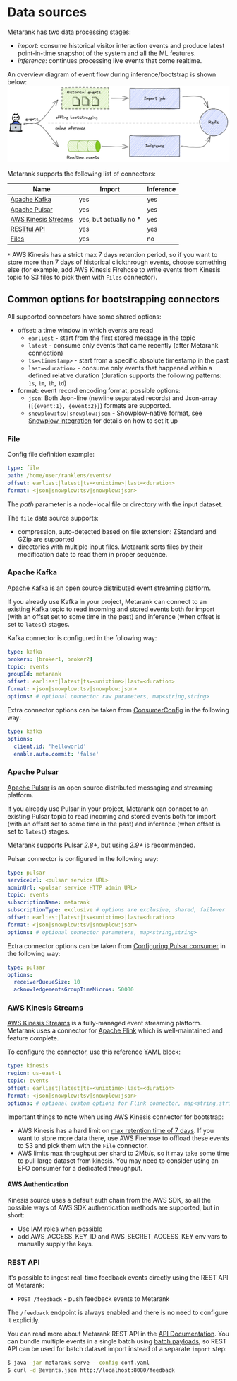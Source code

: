 # Data sources

Metarank has two data processing stages:
* *import*: consume historical visitor interaction events and produce latest point-in-time snapshot of the system 
and all the ML features. 
* *inference*: continues processing live events that come realtime.

An overview diagram of event flow during inference/bootstrap is shown below:
![bootstrap and inference event flow](/doc/img/connectors.png)

Metarank supports the following list of connectors:

| Name                                                       | Import                 | Inference |
|------------------------------------------------------------|------------------------|-----------|
| [Apache Kafka](data-sources.md#apache-kafka)               | yes                    | yes       |
| [Apache Pulsar](data-sources.md#apache-pulsar)             | yes                    | yes       |
| [AWS Kinesis Streams](data-sources.md#aws-kinesis-streams) | yes, but actually no * | yes       |
| [RESTful API](data-sources.md#rest-api)                    | yes                    | yes       |
| [Files](data-sources.md#files)                             | yes                    | no        |

`*` AWS Kinesis has a strict max 7 days retention period, so if you want to store more than 7
days of historical clickthrough events, choose something else (for example, add AWS 
Kinesis Firehose to write events from Kinesis topic to S3 files to pick them with `Files` 
connector).

## Common options for bootstrapping connectors

All supported connectors have some shared options:
* offset: a time window in which events are read
  * `earliest` - start from the first stored message in the topic
  * `latest` - consume only events that came recently (after Metarank connection)
  * `ts=<timestamp>` - start from a specific absolute timestamp in the past
  * `last=<duration>` - consume only events that happened within a defined relative duration (duration supports the
  following patterns: `1s`, `1m`, `1h`, `1d`)
* format: event record encoding format, possible options:
  * `json`: Both Json-line (newline separated records) and Json-array (`[{event:1}, {event:2}]`) formats are supported.
  * `snowplow:tsv|snowplow:json` - Snowplow-native format, see [Snowplow integration](../integrations/snowplow.md) for details
  on how to set it up

### File

Config file definition example:
```yaml
type: file
path: /home/user/ranklens/events/
offset: earliest|latest|ts=<unixtime>|last=<duration>
format: <json|snowplow:tsv|snowplow:json>
```

The *path* parameter is a node-local file or directory with the input dataset. 

The `file` data source supports:
* compression, auto-detected based on file extension: ZStandard and GZip are supported
* directories with multiple input files. Metarank sorts files by their modification date to read them in proper sequence.


### Apache Kafka

[Apache Kafka](https://kafka.apache.org/) is an open source distributed event streaming platform. 

If you already use Kafka in your project, Metarank can connect to an existing Kafka topic to read incoming and stored 
events both for import (with an offset set to some time in the past) and inference (when offset is set to `latest`) stages.

Kafka connector is configured in the following way:

```yaml
type: kafka
brokers: [broker1, broker2]
topic: events
groupId: metarank
offset: earliest|latest|ts=<unixtime>|last=<duration>
format: <json|snowplow:tsv|snowplow:json>
options: # optional connector raw parameters, map<string,string>
```

Extra connector options can be taken from 
[ConsumerConfig](https://kafka.apache.org/32/javadoc/org/apache/kafka/clients/consumer/ConsumerConfig.html) in the 
following way: 

```yaml
type: kafka
options:
  client.id: 'helloworld'
  enable.auto.commit: 'false'
```

### Apache Pulsar

[Apache Pulsar](https://pulsar.apache.org/) is an open source distributed messaging and streaming platform.

If you already use Pulsar in your project, Metarank can connect to an existing Pulsar topic to read incoming and stored 
events both for import (with an offset set to some time in the past) and inference (when offset is set to `latest`) stages.

Metarank supports Pulsar *2.8+*, but using *2.9+* is recommended. 

Pulsar connector is configured in the following way:
```yaml
type: pulsar
serviceUrl: <pulsar service URL>
adminUrl: <pulsar service HTTP admin URL>
topic: events
subscriptionName: metarank
subscriptionType: exclusive # options are exclusive, shared, failover
offset: earliest|latest|ts=<unixtime>|last=<duration>
format: <json|snowplow:tsv|snowplow:json>
options: # optional connector parameters, map<string,string>
```

Extra connector options can be taken from 
[Configuring Pulsar consumer](https://pulsar.apache.org/docs/client-libraries-java/#configure-consumer) in the
following way:

```yaml
type: pulsar
options:
  receiverQueueSize: 10
  acknowledgementsGroupTimeMicros: 50000
```

### AWS Kinesis Streams

[AWS Kinesis Streams](https://aws.amazon.com/kinesis/) is a fully-managed event streaming platform.
Metarank uses a connector for [Apache Flink](https://flink.apache.org) which is well-maintained and
feature complete.

To configure the connector, use this reference YAML block:
```yaml
type: kinesis
region: us-east-1
topic: events
offset: earliest|latest|ts=<unixtime>|last=<duration>
format: <json|snowplow:tsv|snowplow:json>
options: # optional custom options for Flink connector, map<string,string>
```

Important things to note when using AWS Kinesis connector for bootstrap:
* AWS Kinesis has a hard limit on [max retention time of 7 days](https://docs.aws.amazon.com/streams/latest/dev/service-sizes-and-limits.html).
If you want to store more data there, use AWS Firehose to offload these events to S3 and pick them with the `File` connector.
* AWS limits max throughput per shard to 2Mb/s, so it may take some time to pull large dataset
from kinesis. You may need to consider using an EFO consumer for a dedicated throughput.

#### AWS Authentication

Kinesis source uses a default auth chain from the AWS SDK, so all the possible ways of
AWS SDK authentication methods are supported, but in short:
* Use IAM roles when possible
* add AWS_ACCESS_KEY_ID and AWS_SECRET_ACCESS_KEY env vars to manually supply the keys.

### REST API

It's possible to ingest real-time feedback events directly using the REST API of Metarank:
* `POST /feedback` - push feedback events to Metarank

The `/feedback` endpoint is always enabled and there is no need to configure it explicitly.

You can read more about Metarank REST API in the [API Documentation](../api.md). 
You can bundle multiple events in a single batch using [batch payloads](../api.md#feedback), so REST API can be used
for batch dataset import instead of a separate `import` step:

```bash
$ java -jar metarank serve --config conf.yaml
$ curl -d @events.json http://localhost:8080/feedback
```